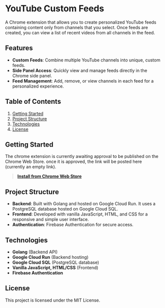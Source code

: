 # YouTube Custom Feeds

A Chrome extension that allows you to create personalized YouTube feeds containing content 
only from channels that you select. Once feeds are created, you can view a list of recent 
videos from all channels in the feed. 

## Features

- **Custom Feeds**: Combine multiple YouTube channels into unique, custom feeds.
- **Side Panel Access**: Quickly view and manage feeds directly in the Chrome side panel.
- **Feed Management**: Add, remove, or view channels in each feed for a personalized experience.

## Table of Contents

1. [Getting Started](#getting-started)
2. [Project Structure](#project-structure)
3. [Technologies](#technologies)
4. [License](#license)

## Getting Started

The chrome extension is currently awaiting approval to be published on the Chrome Web Store. once
it is approved, the link will be posted here (currently an empty link).

> **[Install from Chrome Web Store](#link-to-chrome-web-store)**

## Project Structure

- **Backend**: Built with Golang and hosted on Google Cloud Run. It uses a PostgreSQL database hosted on Google Cloud SQL.
- **Frontend**: Developed with vanilla JavaScript, HTML, and CSS for a responsive and simple user interface.
- **Authentication**: Firebase Authentication for secure access. 

## Technologies

- **Golang** (Backend API)
- **Google Cloud Run** (Backend hosting)
- **Google Cloud SQL** (PostgreSQL database)
- **Vanilla JavaScript, HTML/CSS** (Frontend)
- **Firebase Authentication**

## License

This project is licensed under the MIT License.
